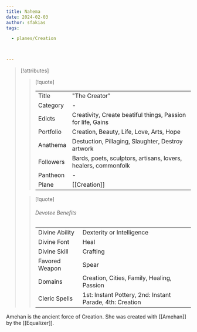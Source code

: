 ```yaml
---
title: Nahema
date: 2024-02-03
author: sfakias
tags:

  - planes/Creation



---
```

> [!attributes]
> 
> > [!quote]
> >
> > | | |
> > | --- | --- |
> > | Title | "The Creator" |
> > | Category | - |
> > | Edicts | Creativity, Create beatiful things, Passion for life, Gains |
> > | Portfolio | Creation, Beauty, Life, Love, Arts, Hope |
> > | Anathema | Destuction, Pillaging, Slaughter, Destroy artwork |
> > | Followers | Bards, poets, sculptors, artisans, lovers, healers, commonfolk |
> > | Pantheon | - |
> > | Plane | [[Creation]] |
>
> > [!quote]
> > 
> > ###### Devotee Benefits
> > | | |
> > | --- | --- |
> > | Divine Ability | Dexterity or Intelligence |
> > | Divine Font | Heal |
> > | Divine Skill | Crafting |
> > | Favored Weapon | Spear |
> > | Domains | Creation, Cities, Family, Healing, Passion |
> > | Cleric Spells | 1st: Instant Pottery, 2nd: Instant Parade, 4th: Creation |

Amehan is the ancient force of Creation. She was created with [[Amehan]] by the [[Equalizer]].